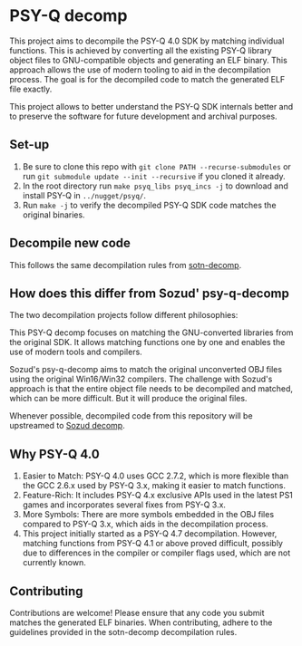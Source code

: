 # PSY-Q decomp

This project aims to decompile the PSY-Q 4.0 SDK by matching individual functions. This is achieved by converting all the existing PSY-Q library object files to GNU-compatible objects and generating an ELF binary. This approach allows the use of modern tooling to aid in the decompilation process. The goal is for the decompiled code to match the generated ELF file exactly.

This project allows to better understand the PSY-Q SDK internals better and to preserve the software for future development and archival purposes.

## Set-up

1. Be sure to clone this repo with `git clone PATH --recurse-submodules` or run `git submodule update --init --recursive` if you cloned it already.
1. In the root directory run `make psyq_libs psyq_incs -j` to download and install PSY-Q in `../nugget/psyq/`.
1. Run `make -j` to verify the decompiled PSY-Q SDK code matches the original binaries.

## Decompile new code

This follows the same decompilation rules from [sotn-decomp](https://github.com/Xeeynamo/sotn-decomp/wiki/Decompilation).

## How does this differ from Sozud' psy-q-decomp

The two decompilation projects follow different philosophies:

This PSY-Q decomp focuses on matching the GNU-converted libraries from the original SDK. It allows matching functions one by one and enables the use of modern tools and compilers.

Sozud's psy-q-decomp aims to match the original unconverted OBJ files using the original Win16/Win32 compilers. The challenge with Sozud's approach is that the entire object file needs to be decompiled and matched, which can be more difficult. But it will produce the original files.

Whenever possible, decompiled code from this repository will be upstreamed to [Sozud decomp](https://github.com/sozud/psy-q-decomp).

## Why PSY-Q 4.0

1. Easier to Match: PSY-Q 4.0 uses GCC 2.7.2, which is more flexible than the GCC 2.6.x used by PSY-Q 3.x, making it easier to match functions.
1. Feature-Rich: It includes PSY-Q 4.x exclusive APIs used in the latest PS1 games and incorporates several fixes from PSY-Q 3.x.
1. More Symbols: There are more symbols embedded in the OBJ files compared to PSY-Q 3.x, which aids in the decompilation process.
1. This project initially started as a PSY-Q 4.7 decompilation. However, matching functions from PSY-Q 4.1 or above proved difficult, possibly due to differences in the compiler or compiler flags used, which are not currently known.

## Contributing

Contributions are welcome! Please ensure that any code you submit matches the generated ELF binaries. When contributing, adhere to the guidelines provided in the sotn-decomp decompilation rules.
